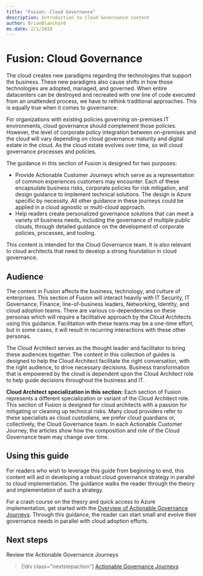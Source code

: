 ```yaml
---
title: "Fusion: Cloud Governance"
description: Introduction to Cloud Governance content
author: BrianBlanchard
ms.date: 2/1/2019
---
```


# Fusion: Cloud Governance

The cloud creates new paradigms regarding the technologies that support the business. These new paradigms also cause shifts in how those technologies are adopted, managed, and governed. When entire datacenters can be destroyed and recreated with one line of code executed from an unattended process, we have to rethink traditional approaches. This is equally true when it comes to governance.

For organizations with existing policies governing on-premises IT environments, cloud governance should complement those policies. However, the level of corporate policy integration between on-premises and the cloud will vary depending on cloud governance maturity and digital estate in the cloud. As the cloud estate evolves over time, so will cloud governance processes and policies.

The guidance in this section of Fusion is designed for two purposes:

* Provide Actionable Customer Journeys which serve as a representation of common experiences customers may encounter. Each of these encapsulate business risks, corporate policies for risk mitigation, and design guidance to implement technical solutions. The design is Azure specific by necessity. All other guidance in these journeys could be applied in a cloud agnostic or multi-cloud approach.  
* Help readers create personalized governance solutions that can meet a variety of business needs, including the governance of multiple public clouds, through detailed guidance on the development of corporate policies, processes, and tooling.

This content is intended for the Cloud Governance team. It is also relevant to cloud architects that need to develop a strong foundation in cloud governance.

## Audience

The content in Fusion affects the business, technology, and culture of enterprises. This section of Fusion will interact heavily with IT Security, IT Governance, Finance, line-of-business leaders, Networking, Identity, and cloud adoption teams. There are various co-dependencies on these personas which will require a facilitative approach by the Cloud Architects using this guidance. Facilitation with these teams may be a one-time effort, but in some cases, it will result in recurring interactions with these other personas.

The Cloud Architect serves as the thought leader and facilitator to bring these audiences together. The content in this collection of guides is designed to help the Cloud Architect facilitate the right conversation, with the right audience, to drive necessary decisions. Business transformation that is empowered by the cloud is dependent upon the Cloud Architect role to help guide decisions throughout the business and IT.

**Cloud Architect specialization in this section:** Each section of Fusion represents a different specialization or variant of the Cloud Architect role. This section of Fusion is designed for cloud architects with a passion for mitigating or cleaning up technical risks. Many cloud providers refer to these specialists as cloud custodians, we prefer cloud guardians or, collectively, the Cloud Governance team. In each Actionable Customer Journey, the articles show how the composition and role of the Cloud Governance team may change over time.

## Using this guide

For readers who wish to leverage this guide from beginning to end, this content will aid in developing a robust cloud governance strategy in parallel to cloud implementation. The guidance walks the reader through the theory and implementation of such a strategy.

For a crash course on the theory and quick access to Azure implementation, get started with the [Overview of Actionable Governance Journeys](./journeys/overview.md). Through this guidance, the reader can start small and evolve their governance needs in parallel with cloud adoption efforts.

## Next steps

Review the Actionable Governance Journeys

> [!div class="nextstepaction"]
> [Actionable Governance Journeys](./journeys/overview.md)
